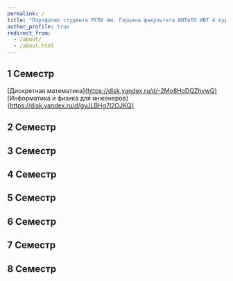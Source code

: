 ```yaml
---
permalink: /
title: "Портфолио студента РГПУ им. Герцена факультета ИИТиТО ИВТ 4 курс"
author_profile: true
redirect_from: 
  - /about/
  - /about.html
---
```


## 1 Семестр
[Дискретная математика]{https://disk.yandex.ru/d/-2Mo8HoDQZhvwQ}
[Информатика и физика для инженеров]{https://disk.yandex.ru/d/gyJLBHg7l2OJKQ}

## 2 Семестр

## 3 Семестр

## 4 Семестр

## 5 Семестр

## 6 Семестр

## 7 Семестр

## 8 Семестр
